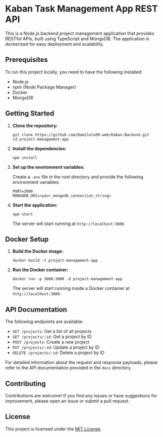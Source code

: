 # Kaban Task Management App REST API

This is a Node.js backend project management application that provides RESTful APIs, built using TypeScript and MongoDB. The application is dockerized for easy deployment and scalability.

## Prerequisites

To run this project locally, you need to have the following installed:

- Node.js
- npm (Node Package Manager)
- Docker
- MongoDB

## Getting Started

1. **Clone the repository:**

   ```shell
   git clone https://github.com/Damilola99-web/Kaban-Backend.git
   cd project-management-app
   ```

2. **Install the dependencies:**

   ```shell
   npm install
   ```

3. **Set up the environment variables:**

   Create a `.env` file in the root directory and provide the following environment variables:

   ```
   PORT=3000
   MONGODB_URI=<your_mongodb_connection_string>
   ```

4. **Start the application:**

   ```shell
   npm start
   ```

   The server will start running at `http://localhost:3000`.

## Docker Setup

1. **Build the Docker image:**

   ```shell
   docker build -t project-management-app .
   ```

2. **Run the Docker container:**

   ```shell
   docker run -p 3000:3000 -d project-management-app
   ```

   The server will start running inside a Docker container at `http://localhost:3000`.

## API Documentation

The following endpoints are available:

- `GET /projects`: Get a list of all projects
- `GET /projects/:id`: Get a project by ID
- `POST /projects`: Create a new project
- `PUT /projects/:id`: Update a project by ID
- `DELETE /projects/:id`: Delete a project by ID

For detailed information about the request and response payloads, please refer to the API documentation provided in the `docs` directory.

## Contributing

Contributions are welcome! If you find any issues or have suggestions for improvement, please open an issue or submit a pull request.

## License

This project is licensed under the [MIT License](LICENSE).